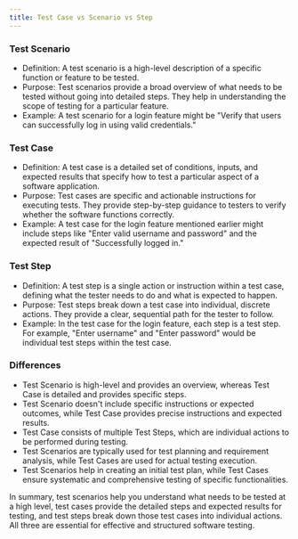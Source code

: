 ```yaml
---
title: Test Case vs Scenario vs Step
---
```


### Test Scenario
   - Definition: A test scenario is a high-level description of a specific function or feature to be tested.
   - Purpose: Test scenarios provide a broad overview of what needs to be tested without going into detailed steps. They help in understanding the scope of testing for a particular feature.
   - Example: A test scenario for a login feature might be "Verify that users can successfully log in using valid credentials."

### Test Case
   - Definition: A test case is a detailed set of conditions, inputs, and expected results that specify how to test a particular aspect of a software application.
   - Purpose: Test cases are specific and actionable instructions for executing tests. They provide step-by-step guidance to testers to verify whether the software functions correctly.
   - Example: A test case for the login feature mentioned earlier might include steps like "Enter valid username and password" and the expected result of "Successfully logged in."

### Test Step
   - Definition: A test step is a single action or instruction within a test case, defining what the tester needs to do and what is expected to happen.
   - Purpose: Test steps break down a test case into individual, discrete actions. They provide a clear, sequential path for the tester to follow.
   - Example: In the test case for the login feature, each step is a test step. For example, "Enter username" and "Enter password" would be individual test steps within the test case.

### Differences
- Test Scenario is high-level and provides an overview, whereas Test Case is detailed and provides specific steps.
- Test Scenario doesn't include specific instructions or expected outcomes, while Test Case provides precise instructions and expected results.
- Test Case consists of multiple Test Steps, which are individual actions to be performed during testing.
- Test Scenarios are typically used for test planning and requirement analysis, while Test Cases are used for actual testing execution.
- Test Scenarios help in creating an initial test plan, while Test Cases ensure systematic and comprehensive testing of specific functionalities.

In summary, test scenarios help you understand what needs to be tested at a high level, test cases provide the detailed steps and expected results for testing, and test steps break down those test cases into individual actions. All three are essential for effective and structured software testing.

